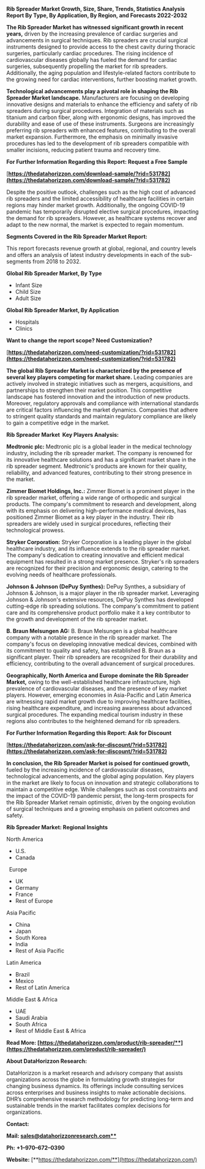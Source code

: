 ﻿**Rib Spreader Market Growth, Size, Share, Trends, Statistics Analysis Report By Type, By Application, By Region, and Forecasts 2022-2032**


**The Rib Spreader Market has witnessed significant growth in recent years,** driven by the increasing prevalence of cardiac surgeries and advancements in surgical techniques. Rib spreaders are crucial surgical instruments designed to provide access to the chest cavity during thoracic surgeries, particularly cardiac procedures. The rising incidence of cardiovascular diseases globally has fueled the demand for cardiac surgeries, subsequently propelling the market for rib spreaders. Additionally, the aging population and lifestyle-related factors contribute to the growing need for cardiac interventions, further boosting market growth.

**Technological advancements play a pivotal role in shaping the Rib Spreader Market landscape.** Manufacturers are focusing on developing innovative designs and materials to enhance the efficiency and safety of rib spreaders during surgical procedures. Integration of materials such as titanium and carbon fiber, along with ergonomic designs, has improved the durability and ease of use of these instruments. Surgeons are increasingly preferring rib spreaders with enhanced features, contributing to the overall market expansion. Furthermore, the emphasis on minimally invasive procedures has led to the development of rib spreaders compatible with smaller incisions, reducing patient trauma and recovery time.  

**For Further Information Regarding this Report: Request a Free Sample**	

[**https://thedatahorizzon.com/download-sample/?rid=531782](https://thedatahorizzon.com/download-sample/?rid=531782)** 

Despite the positive outlook, challenges such as the high cost of advanced rib spreaders and the limited accessibility of healthcare facilities in certain regions may hinder market growth. Additionally, the ongoing COVID-19 pandemic has temporarily disrupted elective surgical procedures, impacting the demand for rib spreaders. However, as healthcare systems recover and adapt to the new normal, the market is expected to regain momentum.

**Segments Covered in the Rib Spreader Market Report:**

This report forecasts revenue growth at global, regional, and country levels and offers an analysis of latest industry developments in each of the sub-segments from 2018 to 2032.

**Global Rib Spreader Market, By Type**

- Infant Size
- Child Size
- Adult Size

**Global Rib Spreader Market, By Application**

- Hospitals
- Clinics

**Want to change the report scope? Need Customization?**

[**https://thedatahorizzon.com/need-customization/?rid=531782](https://thedatahorizzon.com/need-customization/?rid=531782)** 

**The global Rib Spreader Market is characterized by the presence of several key players competing for market share.** Leading companies are actively involved in strategic initiatives such as mergers, acquisitions, and partnerships to strengthen their market position. This competitive landscape has fostered innovation and the introduction of new products. Moreover, regulatory approvals and compliance with international standards are critical factors influencing the market dynamics. Companies that adhere to stringent quality standards and maintain regulatory compliance are likely to gain a competitive edge in the market. 

**Rib Spreader Market  Key Players Analysis:** 

**Medtronic plc:** Medtronic plc is a global leader in the medical technology industry, including the rib spreader market. The company is renowned for its innovative healthcare solutions and has a significant market share in the rib spreader segment. Medtronic's products are known for their quality, reliability, and advanced features, contributing to their strong presence in the market.

**Zimmer Biomet Holdings, Inc.:** Zimmer Biomet is a prominent player in the rib spreader market, offering a wide range of orthopedic and surgical products. The company's commitment to research and development, along with its emphasis on delivering high-performance medical devices, has positioned Zimmer Biomet as a key player in the industry. Their rib spreaders are widely used in surgical procedures, reflecting their technological prowess.

**Stryker Corporation:** Stryker Corporation is a leading player in the global healthcare industry, and its influence extends to the rib spreader market. The company's dedication to creating innovative and efficient medical equipment has resulted in a strong market presence. Stryker's rib spreaders are recognized for their precision and ergonomic design, catering to the evolving needs of healthcare professionals.

**Johnson & Johnson (DePuy Synthes):** DePuy Synthes, a subsidiary of Johnson & Johnson, is a major player in the rib spreader market. Leveraging Johnson & Johnson's extensive resources, DePuy Synthes has developed cutting-edge rib spreading solutions. The company's commitment to patient care and its comprehensive product portfolio make it a key contributor to the growth and development of the rib spreader market.

**B. Braun Melsungen AG:** B. Braun Melsungen is a global healthcare company with a notable presence in the rib spreader market. The company's focus on developing innovative medical devices, combined with its commitment to quality and safety, has established B. Braun as a significant player. Their rib spreaders are recognized for their durability and efficiency, contributing to the overall advancement of surgical procedures.

**Geographically, North America and Europe dominate the Rib Spreader Market,** owing to the well-established healthcare infrastructure, high prevalence of cardiovascular diseases, and the presence of key market players. However, emerging economies in Asia-Pacific and Latin America are witnessing rapid market growth due to improving healthcare facilities, rising healthcare expenditure, and increasing awareness about advanced surgical procedures. The expanding medical tourism industry in these regions also contributes to the heightened demand for rib spreaders.

**For Further Information Regarding this Report: Ask for Discount**	

[**https://thedatahorizzon.com/ask-for-discount/?rid=531782](https://thedatahorizzon.com/ask-for-discount/?rid=531782)** 

**In conclusion, the Rib Spreader Market is poised for continued growth,** fueled by the increasing incidence of cardiovascular diseases, technological advancements, and the global aging population. Key players in the market are likely to focus on innovation and strategic collaborations to maintain a competitive edge. While challenges such as cost constraints and the impact of the COVID-19 pandemic persist, the long-term prospects for the Rib Spreader Market remain optimistic, driven by the ongoing evolution of surgical techniques and a growing emphasis on patient outcomes and safety.

**Rib Spreader Market: Regional Insights**

North America

- U.S.
- Canada

` `Europe

- UK
- Germany
- France
- Rest of Europe

Asia Pacific

- China
- Japan
- South Korea
- India
- Rest of Asia Pacific

Latin America

- Brazil
- Mexico
- Rest of Latin America

Middle East & Africa

- UAE
- Saudi Arabia
- South Africa
- Rest of Middle East & Africa

**Read More: [https://thedatahorizzon.com/product/rib-spreader/**](https://thedatahorizzon.com/product/rib-spreader/)** 

**About DataHorizzon Research:**

DataHorizzon is a market research and advisory company that assists organizations across the globe in formulating growth strategies for changing business dynamics. Its offerings include consulting services across enterprises and business insights to make actionable decisions. DHR’s comprehensive research methodology for predicting long-term and sustainable trends in the market facilitates complex decisions for organizations.

**Contact:**

**Mail: [sales@datahorizzonresearch.com**](mailto:sales@datahorizzonresearch.com)**

**Ph:** **+1–970–672–0390**

**Website:** [**https://thedatahorizzon.com/**](https://thedatahorizzon.com/)

